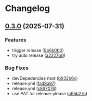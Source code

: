 # Changelog

## [0.3.0](https://github.com/rzl-app/rzl-utils-js/compare/v0.2.9...v0.3.0) (2025-07-31)


### Features

* trigger release ([9b6b0b0](https://github.com/rzl-app/rzl-utils-js/commit/9b6b0b0c94016552411bedb2f64d87f2e1615ef4))
* try auto release ([a2227b0](https://github.com/rzl-app/rzl-utils-js/commit/a2227b024665f0d9aab60e5faeaed0abb2ed21c7))


### Bug Fixes

* devDepedencies next ([b932b6c](https://github.com/rzl-app/rzl-utils-js/commit/b932b6c8b2b089339bda9d291fa416e3ba2b1e48))
* release.yml ([fad8a97](https://github.com/rzl-app/rzl-utils-js/commit/fad8a97f9638dc1b05c01f61cf499fe95644bd2a))
* release.yml ([c897076](https://github.com/rzl-app/rzl-utils-js/commit/c8970767a812c7e0e07ff44622485ae2abaf9690))
* use PAT for release-please ([a95b27c](https://github.com/rzl-app/rzl-utils-js/commit/a95b27c392acf6e375fcdad552e9fd3add6c438f))
